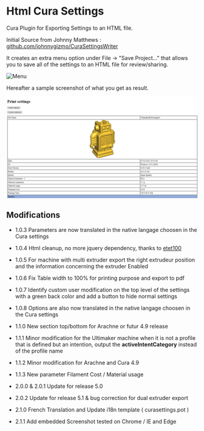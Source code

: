 # Html Cura Settings
Cura Plugin for Exporting Settings to an HTML file.

Initial Source from Johnny Matthews :  [github.com/johnnygizmo/CuraSettingsWriter](https://github.com/johnnygizmo/CuraSettingsWriter)

It creates an extra menu option under File -> "Save Project..." that allows you to save all of the settings to an HTML file for review/sharing. 

![Menu](./help/menu.jpg)

Hereafter a sample screenshot of what you get as result.

![rapport](./help/rapport.jpg)

## Modifications

- 1.0.3 Parameters are now translated in the native langage choosen in the Cura settings
- 1.0.4 Html cleanup, no more jquery dependency,  thanks to [etet100](https://github.com/etet100) 
- 1.0.5 For machine with multi extruder export the right extrudeur position and the information concerning the extruder Enabled
- 1.0.6 Fix Table width to 100% for printing purpose and export to pdf
- 1.0.7 Identify custom user modification on the top level of the settings with a green back color and add a button to hide normal settings
- 1.0.8 Options are also now translated in the native langage choosen in the Cura settings


- 1.1.0 New section top/bottom for Arachne or futur 4.9 release
- 1.1.1 Minor modification for the Ultimaker machine when it is not a profile that is defined but an intention, output the **activeIntentCategory** instead of the profile name
- 1.1.2 Minor modification for Arachne and Cura 4.9
- 1.1.3 New parameter Filament Cost / Material usage

- 2.0.0 & 2.0.1  Update for release 5.0

- 2.0.2 Update for release 5.1 & bug correction for dual extruder export

- 2.1.0 French Translation and Update i18n template ( curasettings.pot )

- 2.1.1 Add embedded Screenshot tested on Chrome / IE and Edge
